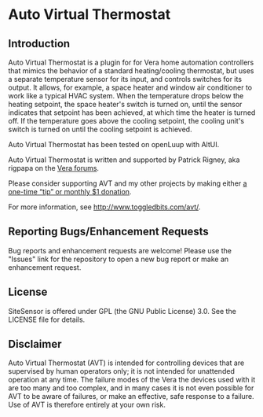 # Auto Virtual Thermostat #

## Introduction ##

Auto Virtual Thermostat is a plugin for for Vera home automation controllers that mimics the behavior of a standard heating/cooling
thermostat, but uses a separate temperature sensor for its input, and controls switches for its output. It
allows, for example, a space heater and window air conditioner to work like a typical HVAC system. When the
temperature drops below the heating setpoint, the space heater's switch is turned on, until the sensor indicates that
setpoint has been achieved, at which time the heater is turned off. If the temperature goes above the cooling 
setpoint, the cooling unit's switch is turned on until the cooling setpoint is achieved.

Auto Virtual Thermostat has been tested on openLuup with AltUI.

Auto Virtual Thermostat is written and supported by Patrick Rigney, aka rigpapa on the [Vera forums](http://http://forum.micasaverde.com/).

Please consider supporting AVT and my other projects by making either
[a one-time &ldquo;tip&rdquo; or monthly $1 donation](https://www.makersupport.com/toggledbits).

For more information, see <http://www.toggledbits.com/avt/>.

## Reporting Bugs/Enhancement Requests ##

Bug reports and enhancement requests are welcome! Please use the "Issues" link for the repository to open a new bug report or make an enhancement request.

## License ##

SiteSensor is offered under GPL (the GNU Public License) 3.0. See the LICENSE file for details.

## Disclaimer ##

Auto Virtual Thermostat (AVT) is intended for controlling devices that are supervised by human operators only; it is not
intended for unattended operation at any time. The failure modes of the Vera the devices used with it are too
many and too complex, and in many cases it is not even possible for AVT to be aware of failures, or make
an effective, safe response to a failure. Use of AVT is therefore entirely at your own risk.
